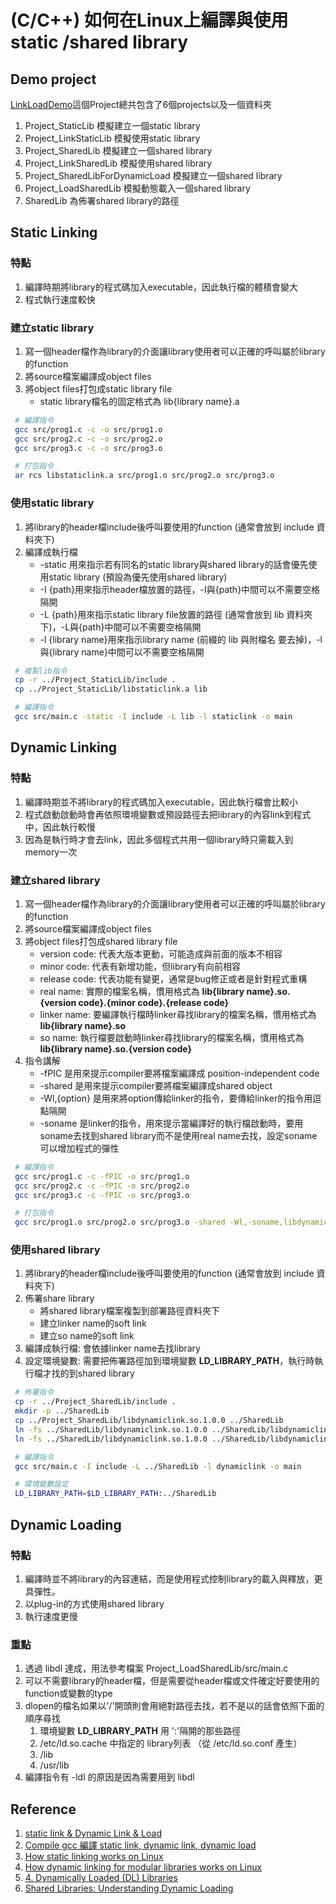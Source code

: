 # (C/C++) 如何在Linux上編譯與使用 static /shared library

## Demo project
[LinkLoadDemo](https://github.com/gama79530/LinkLoadDemo)這個Project總共包含了6個projects以及一個資料夾
1. Project_StaticLib 模擬建立一個static library
1. Project_LinkStaticLib 模擬使用static library
1. Project_SharedLib 模擬建立一個shared library
1. Project_LinkSharedLib 模擬使用shared library
1. Project_SharedLibForDynamicLoad 模擬建立一個shared library
1. Project_LoadSharedLib 模擬動態載入一個shared library
1. SharedLib 為佈署shared library的路徑

## Static Linking
### 特點
1. 編譯時期將library的程式碼加入executable，因此執行檔的體積會變大
1. 程式執行速度較快

### 建立static library
1. 寫一個header檔作為library的介面讓library使用者可以正確的呼叫屬於library的function
1. 將source檔案編譯成object files
1. 將object files打包成static library file
   - static library檔名的固定格式為 lib{library name}.a

```bash
 # 編譯指令
 gcc src/prog1.c -c -o src/prog1.o
 gcc src/prog2.c -c -o src/prog2.o
 gcc src/prog3.c -c -o src/prog3.o

 # 打包指令
 ar rcs libstaticlink.a src/prog1.o src/prog2.o src/prog3.o
```

### 使用static library
1. 將library的header檔include後呼叫要使用的function (通常會放到 include 資料夾下)
1. 編譯成執行檔
   - -static 用來指示若有同名的static library與shared library的話會優先使用static library (預設為優先使用shared library)
   - -I {path}用來指示header檔放置的路徑，-I與{path}中間可以不需要空格隔開
   - -L {path}用來指示static library file放置的路徑 (通常會放到 lib 資料夾下)，-L與{path}中間可以不需要空格隔開
   - -l {library name}用來指示library name (前綴的 lib 與附檔名 要去掉)，-l與{library name}中間可以不需要空格隔開

```bash
 # 複製lib指令
 cp -r ../Project_StaticLib/include .
 cp ../Project_StaticLib/libstaticlink.a lib

 # 編譯指令
 gcc src/main.c -static -I include -L lib -l staticlink -o main
```

## Dynamic Linking
### 特點
1. 編譯時期並不將library的程式碼加入executable，因此執行檔會比較小
1. 程式啟動啟動時會再依照環境變數或預設路徑去把library的內容link到程式中，因此執行較慢
1. 因為是執行時才會去link，因此多個程式共用一個library時只需載入到memory一次

### 建立shared library
1. 寫一個header檔作為library的介面讓library使用者可以正確的呼叫屬於library的function
1. 將source檔案編譯成object files
1. 將object files打包成shared library file
   - version code: 代表大版本更動，可能造成與前面的版本不相容
   - minor code: 代表有新增功能，但library有向前相容 
   - release code: 代表功能有變更，通常是bug修正或者是針對程式重構 
   - real name: 實際的檔案名稱，慣用格式為 **lib{library name}.so.{version code}.{minor code}.{release code}**
   - linker name: 要編譯執行檔時linker尋找library的檔案名稱，慣用格式為 **lib{library name}.so**
   - so name: 執行檔要啟動時linker尋找library的檔案名稱，慣用格式為 **lib{library name}.so.{version code}**
1. 指令講解
   - -fPIC 是用來提示compiler要將檔案編譯成 position-independent code
   - -shared 是用來提示compiler要將檔案編譯成shared object
   - -Wl,{option} 是用來將option傳給linker的指令，要傳給linker的指令用逗點隔開
   - -soname 是linker的指令，用來提示當編譯好的執行檔啟動時，要用soname去找到shared library而不是使用real name去找，設定soname可以增加程式的彈性   

```bash
 # 編譯指令
 gcc src/prog1.c -c -fPIC -o src/prog1.o
 gcc src/prog2.c -c -fPIC -o src/prog2.o
 gcc src/prog3.c -c -fPIC -o src/prog3.o

 # 打包指令
 gcc src/prog1.o src/prog2.o src/prog3.o -shared -Wl,-soname,libdynamiclink.so.1 -o libdynamiclink.so.1.0.0 
```

### 使用shared library
1. 將library的header檔include後呼叫要使用的function (通常會放到 include 資料夾下)
1. 佈署share library
   - 將shared library檔案複製到部署路徑資料夾下
   - 建立linker name的soft link
   - 建立so name的soft link
1. 編譯成執行檔: 會依據linker name去找library
1. 設定環境變數: 需要把佈署路徑加到環境變數 **LD_LIBRARY_PATH**，執行時執行檔才找的到shared library

```bash
 # 佈署指令
 cp -r ../Project_SharedLib/include .
 mkdir -p ../SharedLib
 cp ../Project_SharedLib/libdynamiclink.so.1.0.0 ../SharedLib
 ln -fs ../SharedLib/libdynamiclink.so.1.0.0 ../SharedLib/libdynamiclink.so.1
 ln -fs ../SharedLib/libdynamiclink.so.1.0.0 ../SharedLib/libdynamiclink.so

 # 編譯指令
 gcc src/main.c -I include -L ../SharedLib -l dynamiclink -o main

 # 環境變數設定
 LD_LIBRARY_PATH=$LD_LIBRARY_PATH:../SharedLib
```

## Dynamic Loading
### 特點
1. 編譯時並不將library的內容連結，而是使用程式控制library的載入與釋放，更具彈性。
1. 以plug-in的方式使用shared library
1. 執行速度更慢

### 重點
1. 透過 libdl 達成，用法參考檔案 Project_LoadSharedLib/src/main.c
1. 可以不需要library的header檔，但是需要從header檔或文件確定好要使用的function或變數的type
1. dlopen的檔名如果以'/'開頭則會用絕對路徑去找，若不是以的話會依照下面的順序尋找
   1. 環境變數 **LD_LIBRARY_PATH** 用 ':'隔開的那些路徑
   1. /etc/ld.so.cache 中指定的 library列表 （從 /etc/ld.so.conf 產生）
   1. /lib
   1. /usr/lib
1. 編譯指令有 -ldl 的原因是因為需要用到 libdl

## Reference
1. [static link & Dynamic Link & Load](https://phchiu.pixnet.net/blog/post/39869035)
1. [Compile gcc 編譯 static link, dynamic link, dynamic load](https://medium.com/chris-place/compile-gcc-%E7%B7%A8%E8%AD%AF-static-link-dynamic-link-dynamic-load-17dfb4ef3cf1)
1. [How static linking works on Linux](https://opensource.com/article/22/6/static-linking-linux)
1. [How dynamic linking for modular libraries works on Linux](https://opensource.com/article/22/5/dynamic-linking-modular-libraries-linux#:~:text=Dynamic%20libraries%20are%20linked%20during,placed%20in%20the%20main%20memory.)
1. [4. Dynamically Loaded (DL) Libraries](https://tldp.org/HOWTO/Program-Library-HOWTO/dl-libraries.html)
1. [Shared Libraries: Understanding Dynamic Loading](https://amir.rachum.com/shared-libraries/#elf---executable-and-linkable-format)